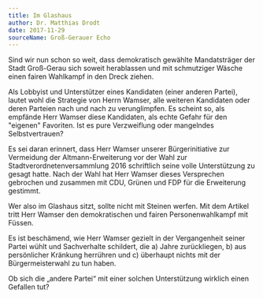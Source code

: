 ```yaml
---
title: Im Glashaus
author: Dr. Matthias Drodt
date: 2017-11-29
sourceName: Groß-Gerauer Echo
---
```


Sind wir nun schon so weit, dass demokratisch gewählte Mandatsträger der Stadt Groß-Gerau sich soweit herablassen und mit schmutziger Wäsche einen fairen Wahlkampf in den Dreck ziehen.

Als Lobbyist und Unterstützer eines Kandidaten (einer anderen Partei), lautet wohl die Strategie von Herrn Wamser, alle weiteren Kandidaten oder deren Parteien nach und nach zu verunglimpfen. Es scheint so, als empfände Herr Wamser diese Kandidaten, als echte Gefahr für den "eigenen" Favoriten. Ist es pure Verzweiflung oder mangelndes Selbstvertrauen?

Es sei daran erinnert, dass Herr Wamser unserer Bürgerinitiative zur Vermeidung der Altmann-Erweiterung vor der Wahl zur Stadtverordnetenversammlung 2016 schriftlich seine volle Unterstützung zu gesagt hatte. Nach der Wahl hat Herr Wamser dieses Versprechen gebrochen und zusammen mit CDU, Grünen und FDP für die Erweiterung gestimmt.

Wer also im Glashaus sitzt, sollte nicht mit Steinen werfen. Mit dem Artikel tritt Herr Wamser den demokratischen und fairen Personenwahlkampf mit Füssen.

Es ist beschämend, wie Herr Wamser gezielt in der Vergangenheit seiner Partei wühlt und Sachverhalte schildert, die a) Jahre zurückliegen, b) aus persönlicher Kränkung herrühren und c) überhaupt nichts mit der Bürgermeisterwahl zu tun haben.

Ob sich die „andere Partei“ mit einer solchen Unterstützung wirklich einen Gefallen tut?

